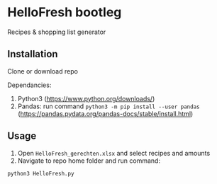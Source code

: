 # HelloFresh bootleg
Recipes & shopping list generator

## Installation

Clone or download repo

Dependancies: 
  1) Python3 (https://www.python.org/downloads/)
  2) Pandas: run command ```python3 -m pip install --user pandas```  (https://pandas.pydata.org/pandas-docs/stable/install.html)

## Usage

1) Open ```HelloFresh_gerechten.xlsx``` and select recipes and amounts
2) Navigate to repo home folder and run command: 

  ```python3 HelloFresh.py```
